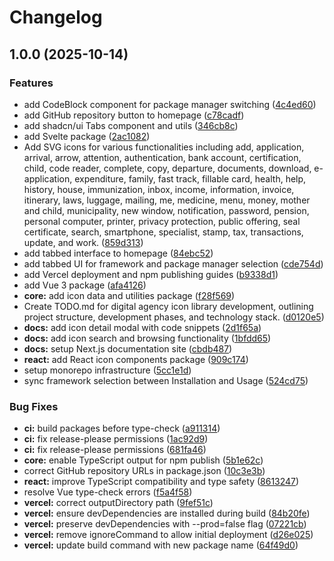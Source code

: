 # Changelog

## 1.0.0 (2025-10-14)


### Features

* add CodeBlock component for package manager switching ([4c4ed60](https://github.com/imaimai17468/digital-agency-icons/commit/4c4ed6080bdbc5c3de5575818ecb42613fec75ca))
* add GitHub repository button to homepage ([c78cadf](https://github.com/imaimai17468/digital-agency-icons/commit/c78cadf6b5dc296b726b59102257e34020b1c190))
* add shadcn/ui Tabs component and utils ([346cb8c](https://github.com/imaimai17468/digital-agency-icons/commit/346cb8c17bcc7af00632817cf0e110e5c26373f2))
* add Svelte package ([2ac1082](https://github.com/imaimai17468/digital-agency-icons/commit/2ac10822e41dfce3f48326a7fb8e61dc7c14e727))
* Add SVG icons for various functionalities including add, application, arrival, arrow, attention, authentication, bank account, certification, child, code reader, complete, copy, departure, documents, download, e-application, expenditure, family, fast track, fillable card, health, help, history, house, immunization, inbox, income, information, invoice, itinerary, laws, luggage, mailing, me, medicine, menu, money, mother and child, municipality, new window, notification, password, pension, personal computer, printer, privacy protection, public offering, seal certificate, search, smartphone, specialist, stamp, tax, transactions, update, and work. ([859d313](https://github.com/imaimai17468/digital-agency-icons/commit/859d31361a913f8e3ffff97da4946c95c45889e9))
* add tabbed interface to homepage ([84ebc52](https://github.com/imaimai17468/digital-agency-icons/commit/84ebc52fe84324d06e5b86ba0ed3877d57a10761))
* add tabbed UI for framework and package manager selection ([cde754d](https://github.com/imaimai17468/digital-agency-icons/commit/cde754d83578fa715a060024b09e2564a82e8419))
* add Vercel deployment and npm publishing guides ([b9338d1](https://github.com/imaimai17468/digital-agency-icons/commit/b9338d1a59e49514a29c0e4bff27b04858469cc0))
* add Vue 3 package ([afa4126](https://github.com/imaimai17468/digital-agency-icons/commit/afa412640faf1a248b4458589d1cb84309053ca3))
* **core:** add icon data and utilities package ([f28f569](https://github.com/imaimai17468/digital-agency-icons/commit/f28f56974db7f29706690aba94749c8066a45612))
* Create TODO.md for digital agency icon library development, outlining project structure, development phases, and technology stack. ([d0120e5](https://github.com/imaimai17468/digital-agency-icons/commit/d0120e556dbf028cbf900832d23f980c321f0a89))
* **docs:** add icon detail modal with code snippets ([2d1f65a](https://github.com/imaimai17468/digital-agency-icons/commit/2d1f65a201dd159e4ef0526fa2db511370c233eb))
* **docs:** add icon search and browsing functionality ([1bfdd65](https://github.com/imaimai17468/digital-agency-icons/commit/1bfdd6507adb22cb9575c1656eee6646f4d1be68))
* **docs:** setup Next.js documentation site ([cbdb487](https://github.com/imaimai17468/digital-agency-icons/commit/cbdb487325bf50e40b9d9c60a8ddc3f645c028bc))
* **react:** add React icon components package ([909c174](https://github.com/imaimai17468/digital-agency-icons/commit/909c1748fa09e2105ca05d243445feea5948e100))
* setup monorepo infrastructure ([5cc1e1d](https://github.com/imaimai17468/digital-agency-icons/commit/5cc1e1ddbaa7820ceebc923c9c43fd338a6d6594))
* sync framework selection between Installation and Usage ([524cd75](https://github.com/imaimai17468/digital-agency-icons/commit/524cd75164e711dcef753755f8fd4470dd586188))


### Bug Fixes

* **ci:** build packages before type-check ([a911314](https://github.com/imaimai17468/digital-agency-icons/commit/a9113142ed09f9cd09b7e27d6c3468b98a05817f))
* **ci:** fix release-please permissions ([1ac92d9](https://github.com/imaimai17468/digital-agency-icons/commit/1ac92d93f157e6796ce423c3a7e1cb87c546947b))
* **ci:** fix release-please permissions ([681fa46](https://github.com/imaimai17468/digital-agency-icons/commit/681fa46e8a6d0fadad37df0f5b316ebb9da3b744))
* **core:** enable TypeScript output for npm publish ([5b1e62c](https://github.com/imaimai17468/digital-agency-icons/commit/5b1e62cbd2da9c277e129af1f1c7d8c4babb7c31))
* correct GitHub repository URLs in package.json ([10c3e3b](https://github.com/imaimai17468/digital-agency-icons/commit/10c3e3b73dcc3358acd2bf7e4ee9403b0a11de6a))
* **react:** improve TypeScript compatibility and type safety ([8613247](https://github.com/imaimai17468/digital-agency-icons/commit/86132477a79d710db412b474a2d5057d4abc1085))
* resolve Vue type-check errors ([f5a4f58](https://github.com/imaimai17468/digital-agency-icons/commit/f5a4f58af323acc641a2ef98a20d8918505e0774))
* **vercel:** correct outputDirectory path ([9fef51c](https://github.com/imaimai17468/digital-agency-icons/commit/9fef51ca04f69e5f08b3e75ef692b581dea65186))
* **vercel:** ensure devDependencies are installed during build ([84b20fe](https://github.com/imaimai17468/digital-agency-icons/commit/84b20feb7a815494054a8387024df3e2a5552f7f))
* **vercel:** preserve devDependencies with --prod=false flag ([07221cb](https://github.com/imaimai17468/digital-agency-icons/commit/07221cb9c3a9be6732431cb29ae90ee3c29212ff))
* **vercel:** remove ignoreCommand to allow initial deployment ([d26e025](https://github.com/imaimai17468/digital-agency-icons/commit/d26e025806bbdd8c91c1dc83cd3039822887e0e0))
* **vercel:** update build command with new package name ([64f49d0](https://github.com/imaimai17468/digital-agency-icons/commit/64f49d0248bb50bf2cfca8ba0566bc146c949a25))
